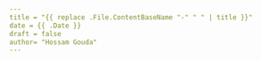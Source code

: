```yaml
---
title = "{{ replace .File.ContentBaseName "-" " " | title }}"
date = {{ .Date }}
draft = false
author= "Hossam Gouda"
---
```

